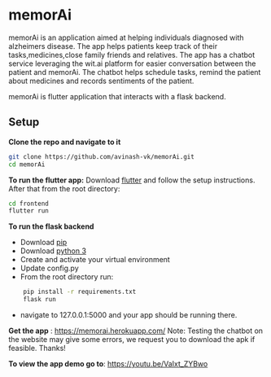 # memorAi

memorAi is an application aimed at helping individuals diagnosed with alzheimers disease. The app helps patients keep track of their tasks,medicines,close family friends and relatives. The app has a chatbot service leveraging the wit.ai platform for easier conversation between the patient and memorAi. The chatbot helps schedule tasks, remind the patient about medicines and records sentiments of the patient. 

memorAi is flutter application that interacts with a flask backend.

## Setup

**Clone the repo and navigate to it**
```bash
git clone https://github.com/avinash-vk/memorAi.git
cd memorAi
```

**To run the flutter app:**
Download [flutter](https://flutter.dev/docs/get-started/install) and follow the setup instructions.
After that from the root directory:
```bash
cd frontend
flutter run
```


**To run the flask backend**
- Download [pip](https://pip.pypa.io/en/stable/installing/)
- Download [python 3](https://www.python.org/downloads/)
- Create and activate your virtual environment 
- Update config.py
- From the root directory run:
```bash
    pip install -r requirements.txt
    flask run
```
- navigate to 127.0.0.1:5000 and your app should be running there.

**Get the app** : https://memorai.herokuapp.com/
Note: Testing the chatbot on the website may give some errors,
we request you to download the apk if feasible. Thanks!


**To view the app demo go to**:  https://youtu.be/VaIxt_ZYBwo
